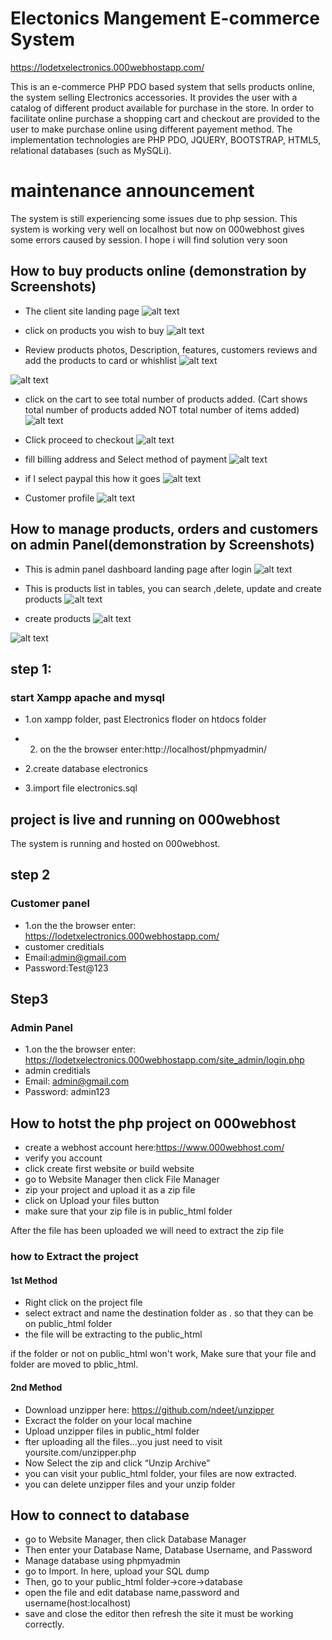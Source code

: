 # Electonics Mangement E-commerce System
 https://lodetxelectronics.000webhostapp.com/

This is an e-commerce  PHP PDO based system that sells products online, the system
selling Electronics accessories. It provides the user with a catalog of different product available for purchase in the store. In order to facilitate online purchase a shopping
cart and checkout are provided to the user to make purchase online using different
payement method.  The implementation technologies are PHP PDO, JQUERY,
BOOTSTRAP, HTML5, relational databases (such as MySQLi).
# maintenance announcement
The system is still experiencing some issues due to php session. This system is working very well on localhost but now on 000webhost gives some errors caused by session. I hope i will find solution very soon

## How to buy products online (demonstration by Screenshots)
- The client site landing page
![alt text](https://github.com/LomNtetha/Online-Electronics/blob/master/screenshots/Screenshot%20(229).png?raw=true)

- click on products you wish to buy
![alt text](https://github.com/LomNtetha/Online-Electronics/blob/master/screenshots/Screenshot%20(230).png?raw=true)

- Review products photos, Description, features, customers reviews and add the products to card or whishlist
![alt text](https://github.com/LomNtetha/Online-Electronics/blob/master/screenshots/Screenshot%20(232).png?raw=true)

![alt text](https://github.com/LomNtetha/Online-Electronics/blob/master/screenshots/Screenshot%20(259).png?raw=true)

- click on the cart to see total number of products added. (Cart shows total number of products added NOT total number of items added)
![alt text](https://github.com/LomNtetha/Online-Electronics/blob/master/screenshots/Screenshot%20(234).png?raw=true)

- Click proceed to checkout 
![alt text](https://github.com/LomNtetha/Online-Electronics/blob/master/screenshots/Screenshot%20(236).png?raw=true)

- fill billing address and Select method of payment
![alt text](https://github.com/LomNtetha/Online-Electronics/blob/master/screenshots/Screenshot%20(242).png?raw=true)

- if I select paypal this how it goes
![alt text](https://github.com/LomNtetha/Online-Electronics/blob/master/screenshots/Screenshot%20(243).png?raw=true)

- Customer profile
![alt text](https://github.com/LomNtetha/Online-Electronics/blob/master/screenshots/Screenshot%20(246).png?raw=true)

## How to manage products, orders and customers on admin Panel(demonstration by Screenshots)
- This is admin panel dashboard landing page after login
![alt text](https://github.com/LomNtetha/Online-Electronics/blob/master/screenshots/Screenshot%20(252).png?raw=true)

- This is products list in tables, you can search ,delete, update and create products
![alt text](https://github.com/LomNtetha/Online-Electronics/blob/master/screenshots/Screenshot%20(253).png?raw=true)

- create products
![alt text](https://github.com/LomNtetha/Online-Electronics/blob/master/screenshots/Screenshot%20(254).png?raw=true)

![alt text](https://github.com/LomNtetha/Online-Electronics/blob/master/screenshots/Screenshot%20(255).png?raw=true)



## step 1:
### start Xampp apache and mysql
- 1.on xampp folder, past Electronics floder on htdocs folder
- 2. on the the browser enter:http://localhost/phpmyadmin/

- 2.create database electronics
- 3.import file electronics.sql
## project is live and running on 000webhost
The system is running and hosted on 000webhost.
## step 2
### Customer panel
- 1.on the the browser enter: https://lodetxelectronics.000webhostapp.com/
- customer creditials
- Email:admin@gmail.com
- Password:Test@123

## Step3 
### Admin Panel
- 1.on the the browser enter: https://lodetxelectronics.000webhostapp.com/site_admin/login.php
- admin creditials
- Email: admin@gmail.com
- Password: admin123

## How to hotst the php project on 000webhost
- create a webhost account here:https://www.000webhost.com/
- verify you account
- click create first website or build website
- go to Website Manager then click File Manager
- zip your project and upload it as a zip file
- click on Upload your files button
- make sure that your zip file is in public_html folder

After the file has been uploaded we will need to extract the zip file
### how to Extract the project
#### 1st Method
- Right click on the project file
- select extract and name the destination folder as . so that they can be on public_html folder
- the file will be extracting to the public_html

if the folder or not on public_html won't work, Make sure that your file and folder are moved to pblic_html.

#### 2nd Method
- Download unzipper here: https://github.com/ndeet/unzipper
- Excract the folder on your local machine
- Upload unzipper files in public_html folder
- fter uploading all the files…you just need to visit yoursite.com/unzipper.php 
- Now Select the zip and click “Unzip Archive”
- you can visit your public_html folder, your files are now extracted.
- you can delete unzipper files and your unzip folder

## How to connect to database
- go to Website Manager, then click Database Manager
- Then enter your Database Name, Database Username, and Password
- Manage database using phpmyadmin
- go to Import. In here, upload your SQL dump
- Then, go to your public_html folder->core->database
- open the file and edit database name,password and username(host:localhost)
- save and close the editor then refresh the site it must be working correctly.